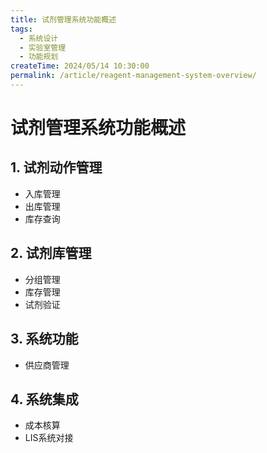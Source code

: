 ```yaml
---
title: 试剂管理系统功能概述
tags:
  - 系统设计
  - 实验室管理
  - 功能规划
createTime: 2024/05/14 10:30:00
permalink: /article/reagent-management-system-overview/
---
```


# 试剂管理系统功能概述

## 1. 试剂动作管理
- 入库管理
- 出库管理
- 库存查询

## 2. 试剂库管理
- 分组管理
- 库存管理
- 试剂验证

## 3. 系统功能
- 供应商管理

## 4. 系统集成
- 成本核算
- LIS系统对接 